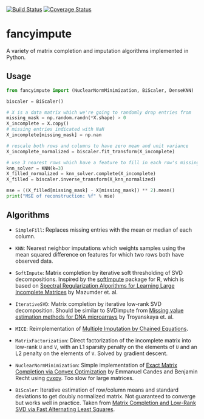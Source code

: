 [![Build Status](https://travis-ci.org/hammerlab/fancyimpute.svg?branch=master)](https://travis-ci.org/hammerlab/fancyimpute) [![Coverage Status](https://coveralls.io/repos/hammerlab/fancyimpute/badge.svg?branch=master&service=github)](https://coveralls.io/github/hammerlab/fancyimpute?branch=master)

# fancyimpute

A variety of matrix completion and imputation algorithms implemented in Python.

## Usage

```python
from fancyimpute import (NuclearNormMinimization, BiScaler, DenseKNN)

biscaler = BiScaler()

# X is a data matrix which we're going to randomly drop entries from
missing_mask = np.random.randn(*X.shape) > 0
X_incomplete = X.copy()
# missing entries indicated with NaN
X_incomplete[missing_mask] = np.nan

# rescale both rows and columns to have zero mean and unit variance
X_incomplete_normalized = biscaler.fit_transform(X_incomplete)

# use 3 nearest rows which have a feature to fill in each row's missing features
knn_solver = KNN(k=3)
X_filled_normalized = knn_solver.complete(X_incomplete)
X_filled = biscaler.inverse_transform(X_knn_normalized)

mse = ((X_filled[missing_mask] - X[missing_mask]) ** 2).mean()
print("MSE of reconstruction: %f" % mse)
```

## Algorithms

* `SimpleFill`: Replaces missing entries with the mean or median of each column.

* `KNN`: Nearest neighbor imputations which weights samples using the mean squared difference
on features for which two rows both have observed data.

* `SoftImpute`: Matrix completion by iterative soft thresholding of SVD decompositions. Inspired by the [softImpute](https://web.stanford.edu/~hastie/swData/softImpute/vignette.html) package for R, which is based on [Spectral Regularization Algorithms for Learning Large Incomplete Matrices](http://web.stanford.edu/~hastie/Papers/mazumder10a.pdf) by Mazumder et. al.

* `IterativeSVD`: Matrix completion by iterative low-rank SVD decomposition. Should be similar to SVDimpute from [Missing value estimation methods for DNA microarrays](http://www.ncbi.nlm.nih.gov/pubmed/11395428) by Troyanskaya et. al.

* `MICE`: Reimplementation of [Multiple Imputation by Chained Equations](http://www.ncbi.nlm.nih.gov/pmc/articles/PMC3074241/).

* `MatrixFactorization`: Direct factorization of the incomplete matrix into low-rank `U` and `V`, with an L1 sparsity penalty on the elements of `U` and an L2 penalty on the elements of `V`. Solved by gradient descent.

* `NuclearNormMinimization`: Simple implementation of [Exact Matrix Completion via Convex Optimization](http://statweb.stanford.edu/~candes/papers/MatrixCompletion.pdf
) by Emmanuel Candes and Benjamin Recht using [cvxpy](http://www.cvxpy.org/en/latest/). Too slow for large matrices.

* `BiScaler`: Iterative estimation of row/column means and standard deviations to get doubly normalized
matrix. Not guaranteed to converge but works well in practice. Taken from [Matrix Completion and Low-Rank SVD via Fast Alternating Least Squares](http://arxiv.org/abs/1410.2596).


